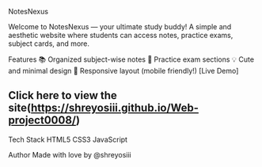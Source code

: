 NotesNexus

Welcome to NotesNexus — your ultimate study buddy!
A simple and aesthetic website where students can access notes, practice exams, subject cards, and more.

Features
📚 Organized subject-wise notes
🧠 Practice exam sections
💡 Cute and minimal design
📱 Responsive layout (mobile friendly!)
[Live Demo]
## Click here to view the site(https://shreyosiii.github.io/Web-project0008/)

Tech Stack
HTML5
CSS3
JavaScript

Author
Made with love by @shreyosiii
